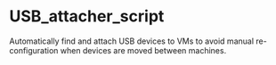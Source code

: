 # USB_attacher_script

Automatically find and attach USB devices to VMs to avoid manual re-configuration when devices are moved between machines.
